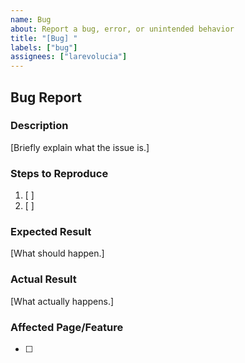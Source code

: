 ```yaml
---
name: Bug
about: Report a bug, error, or unintended behavior 
title: "[Bug] "
labels: ["bug"]
assignees: ["larevolucia"]
---
```


## Bug Report

### Description
[Briefly explain what the issue is.]

### Steps to Reproduce
1. [ ]
2. [ ]

### Expected Result
[What should happen.]

### Actual Result
[What actually happens.]

### Affected Page/Feature
- [ ]